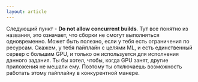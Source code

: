 ```yaml
---
layout: article
---
```

Следующий пункт - **Do not allow concurrent builds**. Тут все понятно из названия, это означает, что сборки не смогут выполняться одновременно. Может быть полезно, если у тебя есть ограничения по ресурсам. Скажем, у тебя пайплайн с целями ML, и есть единственный сервер с большим GPU, и только он используется для исполнения данного задания. Ты бы хотел, чтобы, когда GPU занят, другие приложения не мешали ему. Поэтому ты отключаешь возможность работать этому пайплайну в конкурентной манере.
